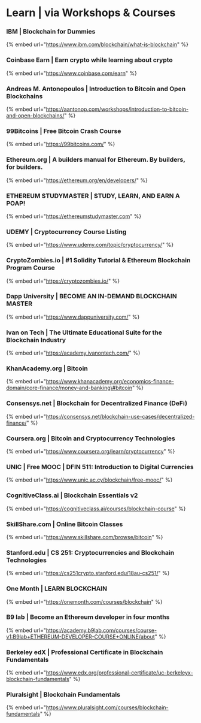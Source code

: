 # Learn \| via Workshops & Courses

### IBM \| Blockchain for Dummies

{% embed url="https://www.ibm.com/blockchain/what-is-blockchain" %}

### Coinbase Earn \| Earn crypto while learning about crypto

{% embed url="https://www.coinbase.com/earn" %}

### Andreas M. Antonopoulos \| Introduction to Bitcoin and Open Blockchains

{% embed url="https://aantonop.com/workshops/introduction-to-bitcoin-and-open-blockchains/" %}

### 99Bitcoins \| Free Bitcoin Crash Course

{% embed url="https://99bitcoins.com/" %}

### Ethereum.org \| A builders manual for Ethereum. By builders, for builders.

{% embed url="https://ethereum.org/en/developers/" %}

### ETHEREUM STUDYMASTER \| STUDY, LEARN, AND EARN A POAP!

{% embed url="https://ethereumstudymaster.com" %}

### UDEMY \| Cryptocurrency Course Listing

{% embed url="https://www.udemy.com/topic/cryptocurrency/" %}

### CryptoZombies.io \| \#1 Solidity Tutorial & Ethereum Blockchain Program Course

{% embed url="https://cryptozombies.io/" %}

### Dapp University \| BECOME AN IN-DEMAND BLOCKCHAIN MASTER

{% embed url="https://www.dappuniversity.com/" %}

### Ivan on Tech \| The Ultimate Educational Suite for the Blockchain Industry

{% embed url="https://academy.ivanontech.com/" %}

### KhanAcademy.org \| Bitcoin

{% embed url="https://www.khanacademy.org/economics-finance-domain/core-finance/money-and-banking\#bitcoin" %}

### Consensys.net \| Blockchain for Decentralized Finance \(DeFi\)

{% embed url="https://consensys.net/blockchain-use-cases/decentralized-finance/" %}

### Coursera.org \| Bitcoin and Cryptocurrency Technologies

{% embed url="https://www.coursera.org/learn/cryptocurrency" %}

### UNIC \| Free MOOC \| DFIN 511: Introduction to Digital Currencies

{% embed url="https://www.unic.ac.cy/blockchain/free-mooc/" %}

### CognitiveClass.ai \| Blockchain Essentials v2

{% embed url="https://cognitiveclass.ai/courses/blockchain-course" %}

### SkillShare.com \| Online Bitcoin Classes

{% embed url="https://www.skillshare.com/browse/bitcoin" %}

### Stanford.edu \| CS 251: Cryptocurrencies and Blockchain Technologies

{% embed url="https://cs251crypto.stanford.edu/18au-cs251/" %}

### One Month \| LEARN BLOCKCHAIN

{% embed url="https://onemonth.com/courses/blockchain" %}

### B9 lab \| Become an Ethereum developer in four months

{% embed url="https://academy.b9lab.com/courses/course-v1:B9lab+ETHEREUM-DEVELOPER-COURSE+ONLINE/about" %}

### Berkeley edX \| Professional Certificate in Blockchain Fundamentals

{% embed url="https://www.edx.org/professional-certificate/uc-berkeleyx-blockchain-fundamentals" %}

### Pluralsight \| Blockchain Fundamentals

{% embed url="https://www.pluralsight.com/courses/blockchain-fundamentals" %}

